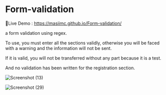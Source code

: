# Form-validation

🔗Live Demo : https://masiimc.github.io/Form-validation/

a form validation using regex.

To use, you must enter all the sections validly, otherwise you will be faced with a warning and the information will not be sent.

If it is valid, you will not be transferred without any part because it is a test.

And no validation has been written for the registration section.

![Screenshot (13)](https://user-images.githubusercontent.com/116202175/232249394-a2b4f814-d61a-4bb2-84cd-164e45bc393a.png)

![Screenshot (29)](https://user-images.githubusercontent.com/116202175/232303405-1c5a9203-7867-48b1-83d0-28c87badeb76.png)




